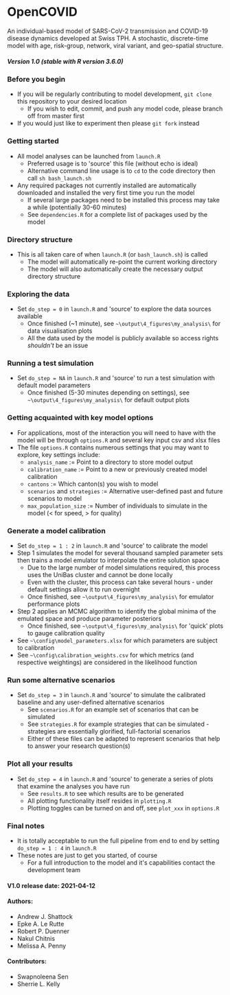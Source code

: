 # OpenCOVID

An individual-based model of SARS-CoV-2 transmission and COVID-19 disease dynamics developed at Swiss TPH. A stochastic, discrete-time model with age, risk-group, network, viral variant, and geo-spatial structure.

##### Version 1.0 (stable with R version 3.6.0)

### Before you begin
- If you will be regularly contributing to model development, `git clone` this repository to your desired location
  - If you wish to edit, commit, and push any model code, please branch off from master first
- If you would just like to experiment then please `git fork` instead

### Getting started
- All model analyses can be launched from `launch.R`
  - Preferred usage is to 'source' this file (without echo is ideal)
  - Alternative command line usage is to `cd` to the code directory then call `sh bash_launch.sh`
- Any required packages not currently installed are automatically downloaded and installed the very first time you run the model
  - If several large packages need to be installed this process may take a while (potentially 30-60 minutes)
  - See `dependencies.R` for a complete list of packages used by the model
  
### Directory structure
- This is all taken care of when `launch.R` (or `bash_launch.sh`) is called
  - The model will automatically re-point the current working directory
  - The model will also automatically create the necessary output directory structure
  
### Exploring the data
- Set `do_step = 0` in `launch.R` and 'source' to explore the data sources available
  - Once finished (~1 minute), see `~\output\4_figures\my_analysis\` for data visualisation plots
  - All the data used by the model is publicly available so access rights *shouldn't* be an issue
  
### Running a test simulation
- Set `do_step = NA` in `launch.R` and 'source' to run a test simulation with default model parameters
  - Once finished (5-30 minutes depending on settings), see `~\output\4_figures\my_analysis\` for default output plots
  
### Getting acquainted with key model options
- For applications, most of the interaction you will need to have with the model will be through `options.R` and several key input csv and xlsx files
- The file `options.R` contains numerous settings that you may want to explore, key settings include:
  - `analysis_name` := Point to a directory to store model output
  - `calibration_name` := Point to a new or previously created model calibration
  - `cantons` := Which canton(s) you wish to model
  - `scenarios` and `strategies` := Alternative user-defined past and future scenarios to model
  - `max_population_size` := Number of individuals to simulate in the model (< for speed, > for quality)
  
### Generate a model calibration
- Set `do_step = 1 : 2` in `launch.R` and 'source' to calibrate the model
- Step 1 simulates the model for several thousand sampled parameter sets then trains a model emulator to interpolate the entire solution space
  - Due to the large number of model simulations required, this process uses the UniBas cluster and cannot be done locally
  - Even with the cluster, this process can take several hours - under default settings allow it to run overnight
  - Once finished, see `~\output\4_figures\my_analysis\` for emulator performance plots
- Step 2 applies an MCMC algorithm to identify the global minima of the emulated space and produce parameter posteriors
  - Once finished, see `~\output\4_figures\my_analysis\` for 'quick' plots to gauge calibration quality
- See `~\config\model_parameters.xlsx` for which parameters are subject to calibration
- See `~\config\calibration_weights.csv` for which metrics (and respective weightings) are considered in the likelihood function

### Run some alternative scenarios
- Set `do_step = 3` in `launch.R` and 'source' to simulate the calibrated baseline and any user-defined alternative scenarios
  - See `scenarios.R` for an example set of scenarios that can be simulated
  - See `strategies.R` for example strategies that can be simulated - strategies are essentially glorified, full-factorial scenarios
  - Either of these files can be adapted to represent scenarios that help to answer your research question(s)
  
### Plot all your results
- Set `do_step = 4` in `launch.R` and 'source' to generate a series of plots that examine the analyses you have run
  - See `results.R` to see which results are to be generated
  - All plotting functionality itself resides in `plotting.R`
  - Plotting toggles can be turned on and off, see `plot_xxx` in `options.R`

### Final notes
- It is totally acceptable to run the full pipeline from end to end by setting `do_step = 1 : 4` in `launch.R`
- These notes are just to get you started, of course
  - For a full introduction to the model and it's capabilities contact the development team

#### V1.0 release date: 2021-04-12

#### Authors:
* Andrew J. Shattock
* Epke A. Le Rutte
* Robert P. Duenner
* Nakul Chitnis
* Melissa A. Penny

#### Contributors:
* Swapnoleena Sen
* Sherrie L. Kelly


